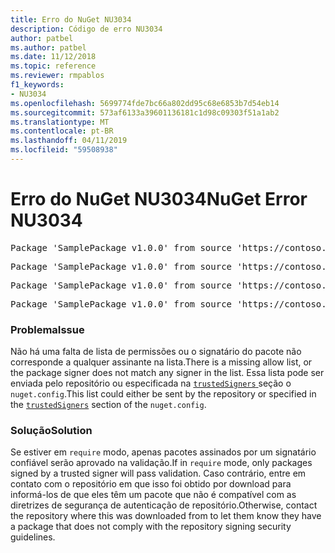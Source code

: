 ```yaml
---
title: Erro do NuGet NU3034
description: Código de erro NU3034
author: patbel
ms.author: patbel
ms.date: 11/12/2018
ms.topic: reference
ms.reviewer: rmpablos
f1_keywords:
- NU3034
ms.openlocfilehash: 5699774fde7bc66a802dd95c68e6853b7d54eb14
ms.sourcegitcommit: 573af6133a39601136181c1d98c09303f51a1ab2
ms.translationtype: MT
ms.contentlocale: pt-BR
ms.lasthandoff: 04/11/2019
ms.locfileid: "59508938"
---
```

# <a name="nuget-error-nu3034"></a><span data-ttu-id="ee04d-103">Erro do NuGet NU3034</span><span class="sxs-lookup"><span data-stu-id="ee04d-103">NuGet Error NU3034</span></span>

<pre>Package 'SamplePackage v1.0.0' from source 'https://contoso.com/index.json': signatureValidationMode is set to require, so packages are allowed only if signed by trusted signers; however, no trusted signers were specified.</pre>
<pre>Package 'SamplePackage v1.0.0' from source 'https://contoso.com/index.json': The package signature certificate fingerprint does not match any certificate fingerprint in the allow list.</pre>
<pre>Package 'SamplePackage v1.0.0' from source 'https://contoso.com/index.json': This repository indicated that all its packages are repository signed; however, it listed no signing certificates.</pre>
<pre>Package 'SamplePackage v1.0.0' from source 'https://contoso.com/index.json': This package was not repository signed with a certificate listed by this repository.</pre>

### <a name="issue"></a><span data-ttu-id="ee04d-104">Problema</span><span class="sxs-lookup"><span data-stu-id="ee04d-104">Issue</span></span>

<span data-ttu-id="ee04d-105">Não há uma falta de lista de permissões ou o signatário do pacote não corresponde a qualquer assinante na lista.</span><span class="sxs-lookup"><span data-stu-id="ee04d-105">There is a missing allow list, or the package signer does not match any signer in the list.</span></span> <span data-ttu-id="ee04d-106">Essa lista pode ser enviada pelo repositório ou especificada na [ `trustedSigners` ](../nuget-config-file.md#trustedsigners-section) seção o `nuget.config`.</span><span class="sxs-lookup"><span data-stu-id="ee04d-106">This list could either be sent by the repository or specified in the [`trustedSigners`](../nuget-config-file.md#trustedsigners-section) section of the `nuget.config`.</span></span>

### <a name="solution"></a><span data-ttu-id="ee04d-107">Solução</span><span class="sxs-lookup"><span data-stu-id="ee04d-107">Solution</span></span>

<span data-ttu-id="ee04d-108">Se estiver em `require` modo, apenas pacotes assinados por um signatário confiável serão aprovado na validação.</span><span class="sxs-lookup"><span data-stu-id="ee04d-108">If in `require` mode, only packages signed by a trusted signer will pass validation.</span></span> <span data-ttu-id="ee04d-109">Caso contrário, entre em contato com o repositório em que isso foi obtido por download para informá-los de que eles têm um pacote que não é compatível com as diretrizes de segurança de autenticação de repositório.</span><span class="sxs-lookup"><span data-stu-id="ee04d-109">Otherwise, contact the repository where this was downloaded from to let them know they have a package that does not comply with the repository signing security guidelines.</span></span>
